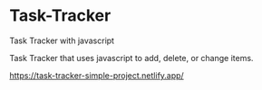 # Task-Tracker
Task Tracker with javascript

Task Tracker that uses javascript to add, delete, or change items.

https://task-tracker-simple-project.netlify.app/
